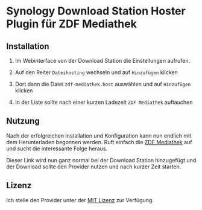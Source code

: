# Synology Download Station Hoster Plugin für ZDF Mediathek

## Installation

1. Im Webinterface von der Download Station die Einstellungen aufrufen.

2. Auf den Reiter `Dateihosting` wechseln und auf `Hinzufügen` klicken

3. Dort dann die Datei `zdf-mediathek.host` auswählen und auf `Hinzufügen` klicken

4. In der Liste sollte nach einer kurzen Ladezeit `ZDF Mediathek` auftauchen

## Nutzung

Nach der erfolgreichen Installation und Konfiguration kann nun endlich mit dem Herunterladen begonnen werden.
Ruft einfach die [ZDF Mediathek](http://zdf.de/ZDFmediathek) auf und sucht die interessante Folge heraus.

Dieser Link wird nun ganz normal bei der Download Station hinzugefügt und der Download sollte den Provider nutzen und nach kurzer Zeit starten.

## Lizenz

Ich stelle den Provider unter der [MIT Lizenz](http://opensource.org/licenses/MIT) zur Verfügung.
